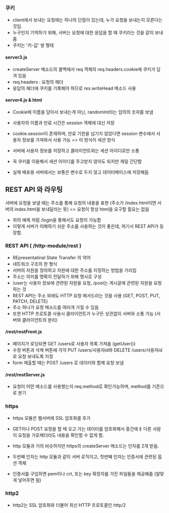 ### 쿠키
- client에서 보내는 요청에는 하나의 단점이 있는데, 누가 요청을 보내는지 모른다는 것임.
- 누구인지 기억하기 위해, 서버는 요청에 대한 응답을 할 때 쿠키라는 것을 같이 보내줌
- 쿠키는 '키-값' 쌍 형태

#### server3.js
- createServer 메소드의 콜백에서 req 객체의 req.headers.cookie에 쿠키가 담겨 있음
- req.headers : 요청의 헤더
- 응답의 헤더에 쿠키를 기록해야 하므로 res.writeHead 메소드 사용

#### server4.js & html
- Cookie에 이름을 담아서 보내는게 아닌, randomInt라는 임의의 숫자를 보냄
- 사용자의 이름과 만료 시간은 session 객체에 대신 저장
- cookie.session이 존재하며, 만료 기한을 넘기지 않았다면 session 변수에서 사용자 정보를 가져와서 사용 가능
=> 이 방식이 세션 방식

- 서버에 사용자 정보를 저장하고 클라이언트와는 세션 아이디로만 소통
- 꼭 쿠키를 이용해서 세션 아이디를 주고받지 않아도 되지만 제일 간단함
- 실제 배포용 서버에서는 보통은 변수로 두지 않고 데이터베이스에 저장해둠


## REST API 와 라우팅
서버에 요청을 보낼 때는 주소를 통해 요청의 내용을 표현
(주소가 /index.html이면 서버의 index.html을 보내달라는 뜻)
=> 요청이 항상 html을 요구할 필요는 없음 
- 위의 예제 처럼 /login을 통해서도 요청이 가능함
- 이렇게 서버가 이해하기 쉬운 주소를 사용하는 것이 좋은데, 여기서 REST API가 등장함.

### REST API ( /http-module/rest )
- REpresentatinal State Transfer 의 약어
- 네트워크 구조의 한 형식
- 서버의 자원을 정의하고 자원에 대한 주소를 지정하는 방법을 가리킴
- 주소는 의미를 명확히 전달하기 위해 명사로 구성
- /user는 사용자 정보에 관련된 자원을 요청, /post는 게시글에 관련된 자원을 요청하는 것
- REST API는 주소 외에도 HTTP 요청 메서드라는 것을 사용 (GET, POST, PUT, PATCH, DELETE)
- 주소 하나가 요청 메소드를 여러개 가질 수 있음
- 또한 HTTP 프로토콜 사용시 클라이언트가 누구든 상관없이 서버와 소통 가능 (서버와 클라이언트의 분리)

 #### /rest/restFront.js
- 페이지가 로딩되면 GET /users로 사용자 목록 가져옴 (getUser())
- 수정 버튼과 삭제 버튼에 각각 PUT /users/사용자id와 DELETE /users/사용자id로 요청 보내도록 지정
- form 제출할 때는 POST /users 로 데이터와 함께 요청 보냄

#### /rest/restServer.js
- 요청이 어떤 메소드를 사용했는지 req.method로 확인가능하며, method를 기준으로 분기


### https
- https 모듈은 웹서버에 SSL 암호화를 추가
- GET이나 POST 요청을 할 때 오고 가는 데이터를 암호화해서 중간에ㅔ 다른 사람이 요청을 가로채더라도 내용을 확인할 수 없게 함.

- http 모듈과 거의 비슷하지만 https의 createServer 메소드는 인자를 2개 받음.
- 두번째 인자는 http 모듈과 같이 서버 로직이고, 첫번째 인자는 인증서에 관련된 옵션 객체
- 인증서를 구입하면 pem이나 crt, 또는 key 확장자를 가진 파일들을 제공해줌 (알맞게 넣어주면 됨)

### http2
- http2는 SSL 암호화와 더불어 최신 HTTP 프로토콜인 http/2